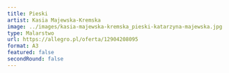 ```yaml
---
title: Pieski
artist: Kasia Majewska-Kremska
image: ../images/kasia-majewska-kremska_pieski-katarzyna-majewska.jpg
type: Malarstwo
url: https://allegro.pl/oferta/12904208095
format: A3
featured: false
secondRound: false
---
```

